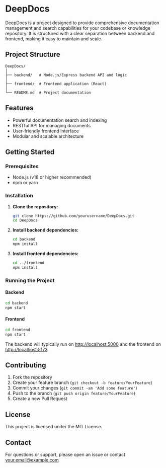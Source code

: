 # DeepDocs

DeepDocs is a project designed to provide comprehensive documentation management and search capabilities for your codebase or knowledge repository. It is structured with a clear separation between backend and frontend, making it easy to maintain and scale.

## Project Structure

```
DeepDocs/
│
├── backend/   # Node.js/Express backend API and logic
│
├── frontend/  # Frontend application (React)
│
└── README.md  # Project documentation
```

## Features

- Powerful documentation search and indexing
- RESTful API for managing documents
- User-friendly frontend interface
- Modular and scalable architecture

## Getting Started

### Prerequisites

- Node.js (v18 or higher recommended)
- npm or yarn

### Installation

1. **Clone the repository:**
   ```sh
   git clone https://github.com/yourusername/DeepDocs.git
   cd DeepDocs
   ```

2. **Install backend dependencies:**
   ```sh
   cd backend
   npm install
   ```

3. **Install frontend dependencies:**
   ```sh
   cd ../frontend
   npm install
   ```

### Running the Project

#### Backend

```sh
cd backend
npm start
```

#### Frontend

```sh
cd frontend
npm start
```

The backend will typically run on [http://localhost:5000](http://localhost:5000) and the frontend on [http://localhost:5173](http://localhost:5173).

## Contributing

1. Fork the repository
2. Create your feature branch (`git checkout -b feature/YourFeature`)
3. Commit your changes (`git commit -am 'Add some feature'`)
4. Push to the branch (`git push origin feature/YourFeature`)
5. Create a new Pull Request

## License

This project is licensed under the MIT License.

## Contact

For questions or support, please open an issue or contact [your.email@example.com](mailto:your.email@example.com)
